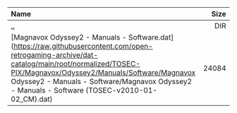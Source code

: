 |Name|Size|
|:---|---:|
|[..](../index.html)|DIR|
|[Magnavox Odyssey2 - Manuals - Software.dat](https://raw.githubusercontent.com/open-retrogaming-archive/dat-catalog/main/root/normalized/TOSEC-PIX/Magnavox/Odyssey2/Manuals/Software/Magnavox Odyssey2 - Manuals - Software/Magnavox Odyssey2 - Manuals - Software (TOSEC-v2010-01-02_CM).dat)|24084|
